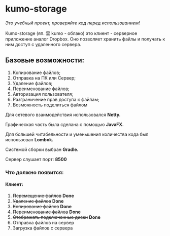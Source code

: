 # kumo-storage

*Это учебный проект, проверяйте код перед использованием!*

Kumo-storage (яп. 雲 kumo - облако) это клиент - серверное приложение аналог Dropbox. Оно позволяет хранить файлы и получать к ним доступ с удаленного сервера. 

## Базовые возможности:
1. Копирование файлов;
2. Отправка на ПК или Сервер;
3. Удаление файлов;
4. Переименование файлов;
5. Авторизация пользователя;
6. Разграничение прав доступа к файлам;
7. Возможность поделиться файлом

Для сетевого взаимодействия использовался **Netty.**

Графическая часть была сделана с помощью **JavaFX.**

Для большей читабельности и уменьшения количества кода был использован **Lombok.**

Системой сборки выбран **Gradle.**

Сервер слушает порт: **8500**

### Что должно появится:

#### Клиент:

1. ~~Перемещение файлов~~ **Done**
2. ~~Удаление файлов~~ **Done**
3. ~~Копирование файлов~~ **Done**
4. ~~Переименование файлов~~ **Done**
5. ~~Отображать подключенные диски~~ **Done**
6. Отправка файлов на сервер
7. Загрузка файлов с сервера
